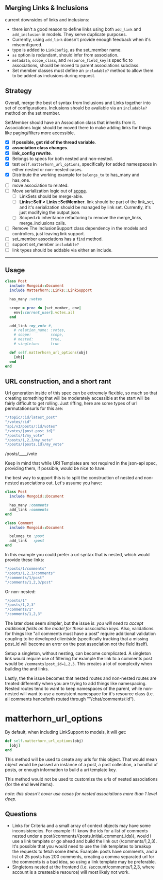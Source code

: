 ## Merging Links & Inclusions

current downsides of links and inclusions:

- there isn't a good reason to define links using both `add_link` and `add_inclusion` in models.  They serve duplicate purposes.
- Currently, using `add_link` doesn't provide enough feedback when it's misconfigured.
- type is added to `LinkConfig`, as the set_member name.
- `as` option is redundant, should infer from association.
- `metadata`, `scope_class`, and `resource_field_key` is specific to associations, should be moved to parent associations subclass.
- Set member classes must define an `includable?` method to allow them to be added as inclusions during request.

## Strategy

Overall, merge the best of syntax from Inclusions and Links together into set of configurations.  Inclusions should be available via an `includable?` method on the set member.

SetMember should have an Association class that inherits from it.  Associations logic should be moved there to make adding links for things like paging/filters more accessible.

- [x] **If possible, get rid of the thread variable**.
- [x] **association class changes**.
- [x] **link_config rewrite**.
- [x] Belongs to specs for both nested and non-nested.
- [x] test `self.matterhorn_url_options`, specifically for added namespaces in either nested or non-nested cases.
- [x] Distribute the working example for `belongs_to` to has_many and has_one.
- [ ] move association to related.
- [ ] Move serialization logic out of [scope][scope].
  - [ ] LinkSets should be merge-able.
  - [ ] **Links::Self < Links::SetMember**. link should be part of the link_set, and it's serialization should be managed by link set.  Currently, it's just modifying the output json.
  - [ ] Scoped.rb inheritance refactoring to remove the merge_links, merge_inclusions calls.
- [ ] Remove The InclusionSupport class dependency in the models and controllers, just leaving link support.
- [ ] set_member associations has a `find` method.
- [ ] support set_member `includable?`
- [ ] link types should be addable via either an include.

-----

## Usage

```ruby
class Post
  include Mongoid::Document
  include Matterhorn::Links::LinkSupport

  has_many :votes

  scope = proc do |set_member, env|
    env[:current_user].votes.all
  end

  add_link :my_vote #,
    # relation_name: :votes,
    # scope:         scope,
    # nested:        true,
    # singleton:     true

  def self.matterhorn_url_options(obj)
    [obj]
  end
end
```

## URL construction, and a short rant

Url generation inside of this spec can be extremely flexible, so much so that creating something that will be moderately accessible at the start will be fairly difficult to get rolling.  Just riffing, here are some types of url permutationsurls for this are:

```ruby
"/topic/:id/latest_post"
"/votes/:id"
"api/v3/posts/:id/votes"
"/votes/{post.post_id}"
"/posts/1/my_vote"
"/posts/1,2,3/my_vote"
"/posts/{posts.id}/my_vote"
```

/posts/____/vote

Keep in mind that while URI Templates are not required in the json-api spec, providing them, if possible, would be nice to have.

the best way to support this is to split the construction of nested and non-nested associations out.  Let's assume you have:

```ruby
class Post
  include Mongoid::Document

  has_many :comments
  add_link :comments
end

class Comment
  include Mongoid::Document

  belongs_to :post
  add_link   :post
end
```

In this example you could prefer a url syntax that is nested, which would provide these links:

```ruby
"/posts/1/comments"
"/posts/1,2,3/comments"
"/comments/1/post"
"/comments/1,2,3/post"
```

Or non-nested:

```ruby
"/posts/1"
"/posts/1,2,3"
"/comments/1"
"/comments/1,2,3"
```

The later does seem simpler, but the issue is: _you will need to accept additional fields on the model for these association keys._  Also, validations for things like "all comments must have a post" require additional validation coupling to be developed clientside (specifically tracking that a missing post_id will become an error on the post association not the field itself).

Setup a singleton, without nesting, can become complicated.  A singleton link would require use of filtering for example the link to a comments post would be `/comments?post_id=1,2,3`.  This creates a lot of complexity when building the and links.

Lastly, the the issue becomes that nested routes and non-nested routes are treated differently when you are trying to add things like namespacing.  Nested routes tend to want to keep namespaces of the parent, while non-nested will want to use a consistent namespace for it's resource class (i.e. all comments henceforth routed through ""/chat/comments/:id").

# matterhorn_url_options

By default, when including LinkSupport to models, it will get:

```ruby
def self.matterhorn_url_options(obj)
  [obj]
end
```

This method will be used to create any urls for this object.  That would mean object would be passed an instance of a post, a post collection, a handful of posts, or enough information to build a uri template key.

This method would not be used to customize the urls of nested associations (for the end level items).

*note: this doesn't cover use cases for nested associations more than 1 level deep.*

## Questions

- Links for Criteria and a small array of context objects may have some inconsistencies.  For example if I know the ids for a list of comments nested under a post(/comments/{posts.initial_comment_ids}), would i use a link template or go ahead and build the link out (/comments/1,2,3).  It's possible that you would need to use the link templates to breakup the requests to fetch some items.  Example: posts have comments, and a list of 25 posts has 200 comments, creating a comma separated url for the comments is a bad idea, so using a link template may be preferable.
- Singletons nested at the frontend (i.e. /account/comments/1,2,3, where account is a createable resource) will most likely not work.


[scope]: "#"
